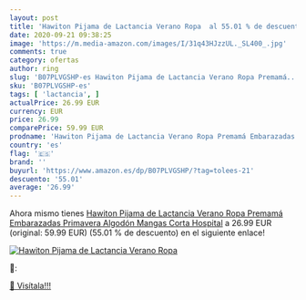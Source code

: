 ```yaml
---
layout: post
title: 'Hawiton Pijama de Lactancia Verano Ropa  al 55.01 % de descuento'
date: 2020-09-21 09:38:25
image: 'https://m.media-amazon.com/images/I/31q43HJzzUL._SL400_.jpg'
comments: true
category: ofertas
author: ring
slug: 'B07PLVGSHP-es Hawiton Pijama de Lactancia Verano Ropa Premamá...'
sku: 'B07PLVGSHP-es'
tags: [ 'lactancia', ]
actualPrice: 26.99 EUR
currency: EUR
price: 26.99
comparePrice: 59.99 EUR
prodname: 'Hawiton Pijama de Lactancia Verano Ropa Premamá Embarazadas Primavera Algodón Mangas Corta Hospital'
country: 'es'
flag: '🇪🇸'
brand: ''
buyurl: 'https://www.amazon.es/dp/B07PLVGSHP/?tag=tolees-21'
descuento: '55.01'
average: '26.99'
---
```


Ahora mismo tienes [Hawiton Pijama de Lactancia Verano Ropa Premamá Embarazadas Primavera Algodón Mangas Corta Hospital](https://www.amazon.es/dp/B07PLVGSHP/?tag=tolees-21) a 26.99 EUR (original: 59.99 EUR) (55.01 %  de descuento) en el siguiente enlace!

[![Hawiton Pijama de Lactancia Verano Ropa ](https://m.media-amazon.com/images/I/31q43HJzzUL._SL400_.jpg)](https://www.amazon.es/dp/B07PLVGSHP/?tag=tolees-21)

🔎:


[🛒 Visítala!!!](https://www.amazon.es/dp/B07PLVGSHP/?tag=tolees-21)
